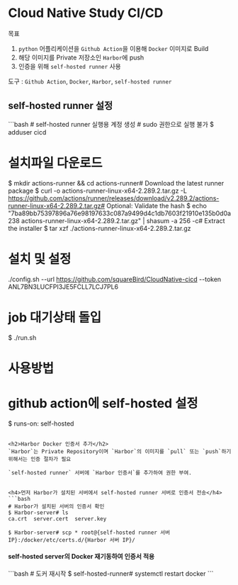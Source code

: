 <H1>Cloud Native Study CI/CD</H1>

목표 
1. `python` 어플리케이션을 `Github Action`을 이용해 `Docker` 이미지로 Build
2. 해당 이미지를 Private 저장소인 `Harbor`에 push
3. 인증을 위해 `self-hosted runner` 사용

도구 : `Github Action`, `Docker`, `Harbor`, `self-hosted runner`

<h2>self-hosted runner 설정</h2>
```bash
# self-hosted runner 실행용 계정 생성
# sudo 권한으로 실행 불가
$ adduser cicd

# 설치파일 다운로드
$ mkdir actions-runner && cd actions-runner# Download the latest runner package
$ curl -o actions-runner-linux-x64-2.289.2.tar.gz -L https://github.com/actions/runner/releases/download/v2.289.2/actions-runner-linux-x64-2.289.2.tar.gz# Optional: Validate the hash
$ echo "7ba89bb75397896a76e98197633c087a9499d4c1db7603f21910e135b0d0a238  actions-runner-linux-x64-2.289.2.tar.gz" | shasum -a 256 -c# Extract the installer
$ tar xzf ./actions-runner-linux-x64-2.289.2.tar.gz

# 설치 및 설정
./config.sh --url https://github.com/squareBird/CloudNative-cicd --token ANL7BN3LUCFPI3JE5FCLL7LCJ7PL6

# job 대기상태 돌입
$ ./run.sh

# 사용방법
# github action에 self-hosted 설정
$ runs-on: self-hosted
```

<h2>Harbor Docker 인증서 추가</h2>
`Harbor`는 Private Repository이며 `Harbor`의 이미지를 `pull` 또는 `push`하기 위해서는 인증 절차가 필요

`self-hosted runner` 서버에 `Harbor 인증서`를 추가하여 권한 부여.


<h4>먼저 Harbor가 설치된 서버에서 self-hosted runner 서버로 인증서 전송</h4>
```bash
# Harbor가 설치된 서버의 인증서 확인
$ Harbor-server# ls
ca.crt  server.cert  server.key

$ Harbor-server# scp * root@{self-hosted runner 서버 IP}:/docker/etc/certs.d/{Harbor 서버 IP}/ 
```


<h4>self-hosted server의 Docker 재기동하여 인증서 적용</h4>
```bash
# 도커 재시작
$ self-hosted-runner# systemctl restart docker
```